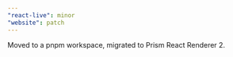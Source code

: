 ```yaml
---
"react-live": minor
"website": patch
---
```


Moved to a pnpm workspace, migrated to Prism React Renderer 2.
